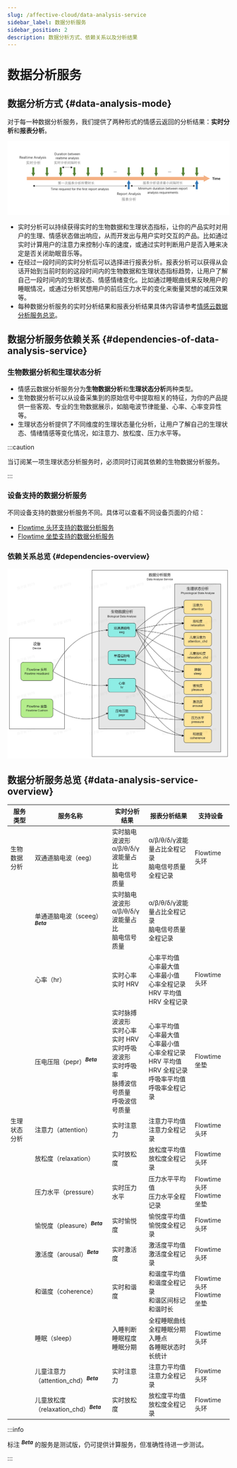 ```yaml
---
slug: /affective-cloud/data-analysis-service
sidebar_label: 数据分析服务
sidebar_position: 2
description: 数据分析方式、依赖关系以及分析结果
---
```


# 数据分析服务

## 数据分析方式 {#data-analysis-mode}

对于每一种数据分析服务，我们提供了两种形式的情感云返回的分析结果：**实时分析**和**报表分析**。

![数据分析方式](./image/data-analysis-mode.png)

- 实时分析可以持续获得实时的生物数据和生理状态指标，让你的产品实时对用户的生理、情感状态做出响应，从而开发出与用户实时交互的产品。比如通过实时计算用户的注意力来控制小车的速度，或通过实时判断用户是否入睡来决定是否关闭助眠音乐等。
- 在经过一段时间的实时分析后可以选择进行报表分析。报表分析可以获得从会话开始到当前时刻的这段时间内的生物数据和生理状态指标趋势，让用户了解自己一段时间内的生理状态、情感情绪变化。比如通过睡眠曲线来反映用户的睡眠情况，或通过分析冥想用户的前后压力水平的变化来衡量冥想的减压效果等。
- 每种数据分析服务的实时分析结果和报表分析结果具体内容请参考[情感云数据分析服务总览](#data-analysis-service-overview)。

## 数据分析服务依赖关系 {#dependencies-of-data-analysis-service}

### 生物数据分析和生理状态分析

- 情感云数据分析服务分为**生物数据分析**和**生理状态分析**两种类型。
- 生物数据分析可以从设备采集到的原始信号中提取相关的特征，为你的产品提供一些客观、专业的生物数据展示，如脑电波节律能量、心率、心率变异性等。
- 生理状态分析提供了不同维度的生理状态量化分析，让用户了解自己的生理状态、情绪情感等变化情况，如注意力、放松度、压力水平等。

:::caution

当订阅某一项生理状态分析服务时，必须同时订阅其依赖的生物数据分析服务。

:::

### 设备支持的数据分析服务

不同设备支持的数据分析服务不同。具体可以查看不同设备页面的介绍：

- [Flowtime 头环支持的数据分析服务](../devices/flowtime-headband#data-analysis-service)
- [Flowtime 坐垫支持的数据分析服务](../devices/flowtime-cushion#data-analysis-service)

### 依赖关系总览 {#dependencies-overview}

![数据分析服务依赖关系](./image/data-analysis-service-dependencies-overview.jpg)

## 数据分析服务总览 {#data-analysis-service-overview}

| 服务类型 | 服务名称 | 实时分析结果 | 报表分析结果 | 支持设备 |
|---|---|---|---|---|
| 生物数据分析 | 双通道脑电波（eeg） | 实时脑电波波形<br/>α/β/θ/δ/γ波能量占比<br/>脑电信号质量 | α/β/θ/δ/γ波能量占比全程记录<br/>脑电信号质量全程记录 | Flowtime 头环 |
|  | 单通道脑电波（sceeg）<sup>***Beta***</sup> | 实时脑电波波形<br/>α/β/θ/δ/γ波能量占比<br/>脑电信号质量 | α/β/θ/δ/γ波能量占比全程记录<br/>脑电信号质量全程记录 |  |
|  | 心率（hr） | 实时心率<br/>实时 HRV | 心率平均值<br/>心率最大值<br/>心率最小值<br/>心率全程记录<br/>HRV 平均值<br/>HRV 全程记录 | Flowtime 头环 |
|  | 压电压阻（pepr）<sup>***Beta***</sup> | 实时脉搏波波形<br/>实时心率<br/>实时 HRV<br/>实时呼吸波波形<br/>实时呼吸率<br/>脉搏波信号质量<br/>呼吸波信号质量 | 心率平均值<br/>心率最大值<br/>心率最小值<br/>心率全程记录<br/>HRV 平均值<br/>HRV 全程记录<br/>呼吸率平均值<br/>呼吸率全程记录 | Flowtime 坐垫 |
| 生理状态分析 | 注意力（attention） | 实时注意力 | 注意力平均值<br/>注意力全程记录 | Flowtime 头环 |
|  | 放松度（relaxation） | 实时放松度 | 放松度平均值<br/>放松度全程记录 | Flowtime 头环 |
|  | 压力水平（pressure） | 实时压力水平 | 压力水平平均值<br/>压力水平全程记录 | Flowtime 头环<br/>Flowtime 坐垫 |
|  | 愉悦度（pleasure）<sup>***Beta***</sup> | 实时愉悦度 | 愉悦度平均值<br/>愉悦度全程记录 | Flowtime 头环 |
|  | 激活度（arousal）<sup>***Beta***</sup> | 实时激活度 | 激活度平均值<br/>激活度全程记录 | Flowtime 头环 |
|  | 和谐度（coherence） | 实时和谐度 | 和谐度平均值<br/>和谐度全程记录<br/>和谐区间标记<br/>和谐时长 | Flowtime 头环<br/>Flowtime 坐垫 |
|  | 睡眠（sleep） | 入睡判断<br/>睡眠程度<br/>睡眠分期 | 全程睡眠曲线<br/>全程睡眠分期<br/>入睡点<br/>各睡眠状态时长统计 | Flowtime 头环 |
|  | 儿童注意力（attention_chd）<sup>***Beta***</sup> | 实时注意力 | 注意力平均值<br/>注意力全程记录 | Flowtime 头环 |
|  | 儿童放松度（relaxation_chd）<sup>***Beta***</sup> | 实时放松度 | 放松度平均值<br/>放松度全程记录 | Flowtime 头环 |

:::info

标注 <sup>***Beta***</sup> 的服务是测试版，仍可提供计算服务，但准确性待进一步测试。

:::
